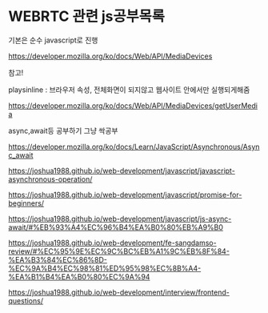 # WEBRTC 관련 js공부목록

기본은 순수 javascript로 진행

 https://developer.mozilla.org/ko/docs/Web/API/MediaDevices

참고!





playsinline : 브라우저 속성, 전체화면이 되지않고 웹사이트 안에서만 실행되게해줌

https://developer.mozilla.org/ko/docs/Web/API/MediaDevices/getUserMedia

async,await등 공부하기 그냥 싹공부

https://developer.mozilla.org/ko/docs/Learn/JavaScript/Asynchronous/Async_await

https://joshua1988.github.io/web-development/javascript/javascript-asynchronous-operation/

https://joshua1988.github.io/web-development/javascript/promise-for-beginners/

https://joshua1988.github.io/web-development/javascript/js-async-await/#%EB%93%A4%EC%96%B4%EA%B0%80%EB%A9%B0

https://joshua1988.github.io/web-development/fe-sangdamso-review/#%EC%95%9E%EC%9C%BC%EB%A1%9C%EB%8F%84-%EA%B3%84%EC%86%8D-%EC%9A%B4%EC%98%81%ED%95%98%EC%8B%A4-%EA%B1%B4%EA%B0%80%EC%9A%94

https://joshua1988.github.io/web-development/interview/frontend-questions/




